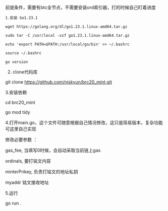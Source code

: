 前提条件，需要有btc全节点，不需要安装ord索引器，打的时候自己盯着进度 

```1.安装 Go1.23.1```
```
wget https://golang.org/dl/go1.23.1.linux-amd64.tar.gz

sudo tar -C /usr/local -xzf go1.23.1.linux-amd64.tar.gz

echo 'export PATH=$PATH:/usr/local/go/bin' >> ~/.bashrc

source ~/.bashrc

go version
```
2. clone代码库
   
git clone https://github.com/njskyun/brc20_mint.git

3.安装依赖

cd brc20_mint 

go mod tidy

4.打开main.go，这个文件可随意根据自己情况修改，这只是简易版本，复杂功能可这里自己实现

修改必要参数 ：

gas_fee, 当填写0时候，会自动采取当前链上gas

ordinals, 要打铭文内容

minterPrikey, 负责打铭文的地址私钥

myaddr 铭文接收地址

5.运行

go run .
